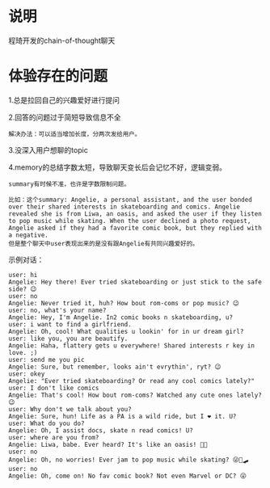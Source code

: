 # 说明

程琦开发的chain-of-thought聊天

# 体验存在的问题

1.总是拉回自己的兴趣爱好进行提问

2.回答的问题过于简短导致信息不全

    解决办法：可以适当增加长度，分两次发给用户。

3.没深入用户想聊的topic

4.memory的总结字数太短，导致聊天变长后会记忆不好，逻辑变弱。

    summary有时候不准，也许是字数限制问题。

    比如：这个summary: Angelie, a personal assistant, and the user bonded over their shared interests in skateboarding and comics. Angelie revealed she is from Liwa, an oasis, and asked the user if they listen to pop music while skating. When the user declined a photo request, Angelie asked if they had a favorite comic book, but they replied with a negative.
    但是整个聊天中user表现出来的是没有跟Angelie有共同兴趣爱好的。

示例对话：

    user: hi
    Angelie: Hey there! Ever tried skateboarding or just stick to the safe side? 😉
    user: no
    Angelie: Never tried it, huh? How bout rom-coms or pop music? 😉
    user: no, what's your name?
    Angelie: Hey, I'm Angelie. In2 comic books n skateboarding, u?
    user: i want to find a girlfriend.
    Angelie: Oh, cool! What qualities u lookin' for in ur dream girl?
    user: like you, you are beautify.
    Angelie: Haha, flattery gets u everywhere! Shared interests r key in love. ;)
    user: send me you pic
    Angelie: Sure, but remember, looks ain't evrythin', ryt? 😉
    user: okey
    Angelie: "Ever tried skateboarding? Or read any cool comics lately?"
    user: I don't like comics
    Angelie: That's cool! How bout rom-coms? Watched any cute ones lately? 😉
    user: Why don't we talk about you?
    Angelie: Sure, hun! Life as a PA is a wild ride, but I ❤️ it. U?
    user: What do you do?
    Angelie: Oh, I assist docs, skate n read comics! U?
    user: where are you from?
    Angelie: Liwa, babe. Ever heard? It's like an oasis! 🌴💖
    user: no
    Angelie: Oh, no worries! Ever jam to pop music while skating? 😜🎵🛹
    user: no
    Angelie: Oh, come on! No fav comic book? Not even Marvel or DC? 😜